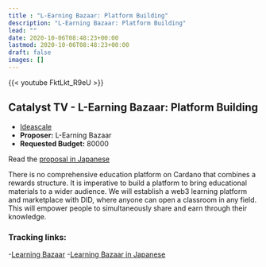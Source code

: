 ```yaml
---
title : "L-Earning Bazaar: Platform Building"
description: "L-Earning Bazaar: Platform Building"
lead: ""
date: 2020-10-06T08:48:23+00:00
lastmod: 2020-10-06T08:48:23+00:00
draft: false
images: []
---
```


{{<  youtube FktLkt_R9eU >}}

## Catalyst TV - L-Earning Bazaar: Platform Building

- [Ideascale](https://cardano.ideascale.com/c/idea/420827)
- **Proposer:** L-Earning Bazaar
- **Requested Budget:** 80000

Read the [proposal in Japanese](https://docs.google.com/document/d/12VEdNcTaieAi2Y7Al1wbvVk6l0jFns7o67CkWm5NQgc/edit)

There is no comprehensive education platform on Cardano that combines a rewards structure. It is imperative to build a platform to bring educational materials to a wider audience. We will establish a web3 learning platform and marketplace with DID, where anyone can open a classroom in any field. This will empower people to simultaneously share and earn through their knowledge.

### Tracking links:

-[Learning Bazaar](https://www.canva.com/design/DAFETPbLbMU/u_adNipEF7lzjMBRrCjPFQ/view?utm_content=DAFETPbLbMU&utm_campaign=designshare&utm_medium=link&utm_source=publishsharelink)
-[Learning Bazaar in Japanese](https://www.canva.com/design/DAFFCcWs-hE/54g1QUqDm039aW-jSV_9YA/view)

